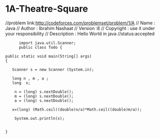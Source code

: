 # 1A-Theatre-Square

//problem link:http://codeforces.com/problemset/problem/1/A
// Name        : Java
// Author      : Ibrahim Nashaat
// Version     :8
// Copyright   : use it under your responsibility
// Description : Hello World in java
//status:accepted

          import java.util.Scanner;
          public class Todo {

    public static void main(String[] args)
    {
        
       Scanner s = new Scanner (System.in);
       
       long n , m , a ;
       long  x;
       
        n = (long) s.nextDouble();
        m = (long) s.nextDouble();
        a = (long) s.nextDouble();
        
       x=(long) (Math.ceil((double)n/a)*Math.ceil((double)m/a));
        
        System.out.println(x);
         
      
    }
